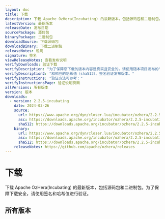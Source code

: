 ```yaml
---
layout: doc
title: 下载
description: 下载 Apache OzHera(Incubating) 的最新版本，包括源码包和二进制包。为了保障下载安全，请使用签名和哈希值进行验证。
latestVersion: 最新版本
releaseDate: 发布日期
sourcePackage: 源码包
binaryPackage: 二进制包
downloadSource: 下载源码包
downloadBinary: 下载二进制包
releaseNotes: 说明
signature: 签名
viewReleaseNotes: 查看发布说明
verifyDownloads: 验证下载
verifyDescription: "为了保障您下载的版本内容是真实且安全的，请使用随本项目发布的"
verifyDescription2: "和相应的哈希值（sha512）、签名验证发布版本。"
verifyInstructions: "验证方法可参考："
verifyInstructionsPage: 验证说明页面
allVersions: 所有版本
version: 版本
downloads:
  - version: 2.2.5-incubating
    date: 2024-03-26
    source:
      url: https://www.apache.org/dyn/closer.lua/incubator/ozhera/2.2.5-incubating/apache-ozhera-2.2.5-incubating-src.tar.gz?action=download
      asc: https://downloads.apache.org/incubator/ozhera/2.2.5-incubating/apache-ozhera-2.2.5-incubating-src.tar.gz.asc
      sha512: https://downloads.apache.org/incubator/ozhera/2.2.5-incubating/apache-ozhera-2.2.5-incubating-src.tar.gz.sha512
    binary:
      url: https://www.apache.org/dyn/closer.lua/incubator/ozhera/2.2.5-incubating/apache-ozhera-2.2.5-incubating-bin.tar.gz?action=download
      asc: https://downloads.apache.org/incubator/ozhera/2.2.5-incubating/apache-ozhera-2.2.5-incubating-bin.tar.gz.asc
      sha512: https://downloads.apache.org/incubator/ozhera/2.2.5-incubating/apache-ozhera-2.2.5-incubating-bin.tar.gz.sha512
    releaseNotes: https://github.com/apache/ozhera/releases
---
```


# 下载

下载 Apache OzHera(Incubating) 的最新版本，包括源码包和二进制包。为了保障下载安全，请使用签名和哈希值进行验证。

<DownloadPage />

## 所有版本

<VersionList /> 